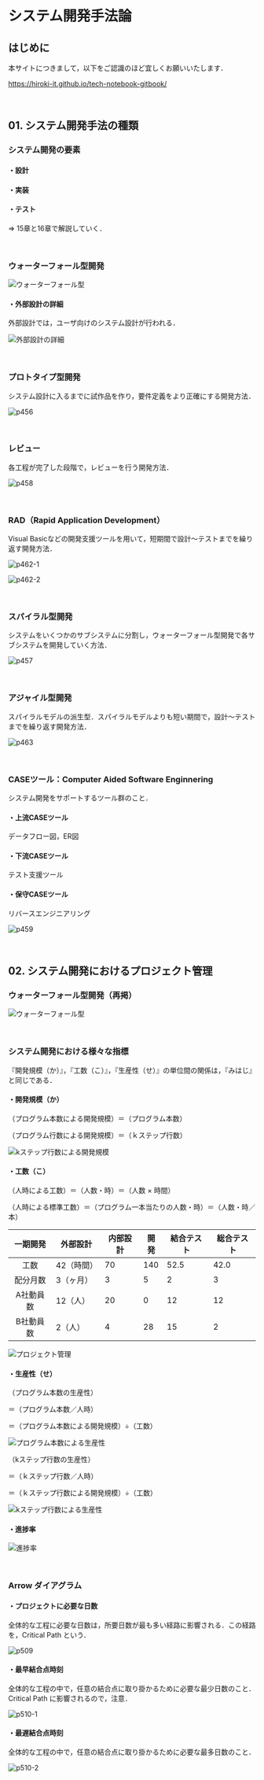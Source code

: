 # システム開発手法論

## はじめに

本サイトにつきまして，以下をご認識のほど宜しくお願いいたします．

https://hiroki-it.github.io/tech-notebook-gitbook/

<br>

## 01. システム開発手法の種類

### システム開発の要素

#### ・設計

#### ・実装

#### ・テスト

⇒ 15章と16章で解説していく．

<br>

### ウォーターフォール型開発

![ウォーターフォール型](https://raw.githubusercontent.com/hiroki-it/tech-notebook/master/images/ウォーターフォール型.png)

#### ・外部設計の詳細

  外部設計では，ユーザ向けのシステム設計が行われる．

![外部設計の詳細](https://raw.githubusercontent.com/hiroki-it/tech-notebook/master/images/外部設計の詳細.png)

<br>

### プロトタイプ型開発

システム設計に入るまでに試作品を作り，要件定義をより正確にする開発方法．

![p456](https://raw.githubusercontent.com/hiroki-it/tech-notebook/master/images/p456.png)

<br>

### レビュー

各工程が完了した段階で，レビューを行う開発方法．

![p458](https://raw.githubusercontent.com/hiroki-it/tech-notebook/master/images/p458.png)

<br>

### RAD（Rapid Application Development）

Visual Basicなどの開発支援ツールを用いて，短期間で設計～テストまでを繰り返す開発方法．

![p462-1](https://raw.githubusercontent.com/hiroki-it/tech-notebook/master/images/p462-1.png)

![p462-2](https://raw.githubusercontent.com/hiroki-it/tech-notebook/master/images/p462-2.png)

<br>

### スパイラル型開発

システムをいくつかのサブシステムに分割し，ウォーターフォール型開発で各サブシステムを開発していく方法．

![p457](https://raw.githubusercontent.com/hiroki-it/tech-notebook/master/images/p457.png)

<br>

### アジャイル型開発

スパイラルモデルの派生型．スパイラルモデルよりも短い期間で，設計～テストまでを繰り返す開発方法．

![p463](https://raw.githubusercontent.com/hiroki-it/tech-notebook/master/images/p463.png)

<br>

### CASEツール：Computer Aided Software Enginnering

システム開発をサポートするツール群のこと．

#### ・上流CASEツール

  データフロー図，ER図

#### ・下流CASEツール

  テスト支援ツール

#### ・保守CASEツール

  リバースエンジニアリング

![p459](https://raw.githubusercontent.com/hiroki-it/tech-notebook/master/images/p459.png)

<br>

## 02. システム開発におけるプロジェクト管理

### ウォーターフォール型開発（再掲）

![ウォーターフォール型](https://raw.githubusercontent.com/hiroki-it/tech-notebook/master/images/ウォーターフォール型.png)

<br>

### システム開発における様々な指標

『開発規模（か）』，『工数（こ）』，『生産性（せ）』の単位間の関係は，『みはじ』と同じである．

#### ・開発規模（か）

  （プログラム本数による開発規模）＝（プログラム本数）

  （プログラム行数による開発規模）＝（ｋステップ行数）

![kステップ行数による開発規模](https://raw.githubusercontent.com/hiroki-it/tech-notebook/master/images/kステップ行数による開発規模.png)

#### ・工数（こ）

  （人時による工数）＝（人数・時）＝（人数 × 時間）

  （人時による標準工数）＝（プログラム一本当たりの人数・時）＝（人数・時／本）

| 一期開発  | 外部設計   | 内部設計 | 開発 | 結合テスト | 総合テスト |
| :-------: | ---------- | -------- | ---- | ---------- | ---------- |
|   工数    | 42（時間） | 70       | 140  | 52.5       | 42.0       |
| 配分月数  | 3（ヶ月）  | 3        | 5    | 2          | 3          |
| A社動員数 | 12（人）   | 20       | 0    | 12         | 12         |
| B社動員数 | 2（人）    | 4        | 28   | 15         | 2          |

![プロジェクト管理](https://raw.githubusercontent.com/hiroki-it/tech-notebook/master/images/プロジェクト管理.png)

#### ・生産性（せ）

  （プログラム本数の生産性）

  ＝（プログラム本数／人時）

  ＝（プログラム本数による開発規模）÷（工数）

![プログラム本数による生産性](https://raw.githubusercontent.com/hiroki-it/tech-notebook/master/images/プログラム本数による生産性.png)

  （kステップ行数の生産性）

＝（ｋステップ行数／人時）

＝（ｋステップ行数による開発規模）÷（工数）

![kステップ行数による生産性](https://raw.githubusercontent.com/hiroki-it/tech-notebook/master/images/kステップ行数による生産性.png)

#### ・進捗率

![進捗率](https://raw.githubusercontent.com/hiroki-it/tech-notebook/master/images/進捗率.png)

<br>

### Arrow ダイアグラム

#### ・プロジェクトに必要な日数

  全体的な工程に必要な日数は，所要日数が最も多い経路に影響される．この経路を，Critical Path という．

![p509](https://raw.githubusercontent.com/hiroki-it/tech-notebook/master/images/p509.jpg)

#### ・最早結合点時刻

  全体的な工程の中で，任意の結合点に取り掛かるために必要な最少日数のこと．Critical Path に影響されるので，注意．

![p510-1](https://raw.githubusercontent.com/hiroki-it/tech-notebook/master/images/p510-1.jpg)

#### ・最遅結合点時刻

  全体的な工程の中で，任意の結合点に取り掛かるために必要な最多日数のこと．

![p510-2](https://raw.githubusercontent.com/hiroki-it/tech-notebook/master/images/p510-2.jpg)